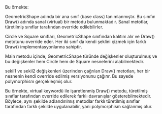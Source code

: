 ﻿Bu örnekte:

GeometricShape adında bir ana sınıf (base class) tanımlanmıştır. Bu sınıfın Draw() adında sanal (virtual) bir metodu bulunmaktadır. Sanal metotlar, türetilmiş sınıflar tarafından override edilebilirler.

Circle ve Square sınıfları, GeometricShape sınıfından kalıtım alır ve Draw() metotunu override eder. Her iki sınıf da kendi şeklini çizmek için farklı Draw() implementasyonlarına sahiptir.

Main metodu içinde, GeometricShape türünde değişkenler oluşturulmuş ve bu değişkenler hem Circle hem de Square nesnelerini alabilmektedir.

sekil1 ve sekil2 değişkenleri üzerinden çağrılan Draw() metotları, her bir nesnenin kendi override edilmiş versiyonunu çağırır. Bu sayede polymorphism gerçekleşmiş olur.

Bu örnekte, virtual keywordü ile işaretlenmiş Draw() metodu, türetilmiş sınıflar tarafından override edilerek farklı davranışlar gösterebilmektedir. Böylece, aynı şekilde adlandırılmış metodlar farklı türetilmiş sınıflar tarafından farklı şekilde uygulanabilir, yani polymorphism sağlanmış olur.
